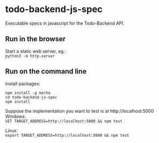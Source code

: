 # todo-backend-js-spec

Executable specs in javascript for the Todo-Backend API.

## Run in the browser

Start a static web server, eg.:  
`python3 -m http.server`

## Run on the command line

Install packages:
```
npm install -g mocha
cd todo-backend-js-spec
npm install
```

Suppose the implementation you want to test is at http://localhost:5000  
Windows:  
`SET TARGET_ADDRESS=http://localhost:5000 && npm test`

Linux:  
`export TARGET_ADDRESS=http://localhost:5000 && npm test`
